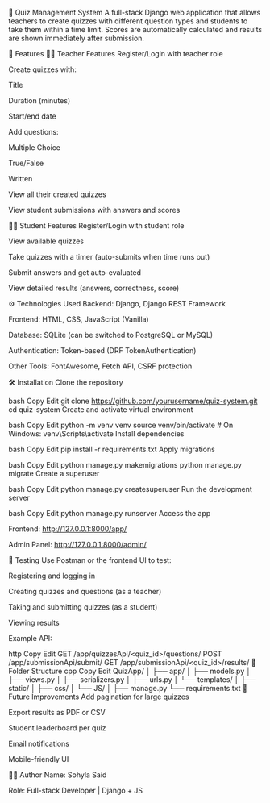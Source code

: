🧠 Quiz Management System
A full-stack Django web application that allows teachers to create quizzes with different question types and students to take them within a time limit. Scores are automatically calculated and results are shown immediately after submission.

📌 Features
👩‍🏫 Teacher Features
Register/Login with teacher role

Create quizzes with:

Title

Duration (minutes)

Start/end date

Add questions:

Multiple Choice

True/False

Written

View all their created quizzes

View student submissions with answers and scores

👨‍🎓 Student Features
Register/Login with student role

View available quizzes

Take quizzes with a timer (auto-submits when time runs out)

Submit answers and get auto-evaluated

View detailed results (answers, correctness, score)

⚙️ Technologies Used
Backend: Django, Django REST Framework

Frontend: HTML, CSS, JavaScript (Vanilla)

Database: SQLite (can be switched to PostgreSQL or MySQL)

Authentication: Token-based (DRF TokenAuthentication)

Other Tools: FontAwesome, Fetch API, CSRF protection

🛠️ Installation
Clone the repository

bash
Copy
Edit
git clone https://github.com/yourusername/quiz-system.git
cd quiz-system
Create and activate virtual environment

bash
Copy
Edit
python -m venv venv
source venv/bin/activate  # On Windows: venv\Scripts\activate
Install dependencies

bash
Copy
Edit
pip install -r requirements.txt
Apply migrations

bash
Copy
Edit
python manage.py makemigrations
python manage.py migrate
Create a superuser

bash
Copy
Edit
python manage.py createsuperuser
Run the development server

bash
Copy
Edit
python manage.py runserver
Access the app

Frontend: http://127.0.0.1:8000/app/

Admin Panel: http://127.0.0.1:8000/admin/

🧪 Testing
Use Postman or the frontend UI to test:

Registering and logging in

Creating quizzes and questions (as a teacher)

Taking and submitting quizzes (as a student)

Viewing results

Example API:

http
Copy
Edit
GET /app/quizzesApi/<quiz_id>/questions/
POST /app/submissionApi/submit/
GET /app/submissionApi/<quiz_id>/results/
📁 Folder Structure
cpp
Copy
Edit
QuizApp/
│
├── app/
│   ├── models.py
│   ├── views.py
│   ├── serializers.py
│   ├── urls.py
│   └── templates/
│
├── static/
│   ├── css/
│   └── JS/
│
├── manage.py
└── requirements.txt
🧩 Future Improvements
Add pagination for large quizzes

Export results as PDF or CSV

Student leaderboard per quiz

Email notifications

Mobile-friendly UI

👨‍💻 Author
Name: Sohyla Said

Role: Full-stack Developer | Django + JS

